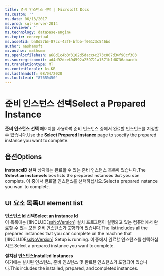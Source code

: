 ```yaml
---
title: 준비 인스턴스 선택 | Microsoft Docs
ms.custom: ''
ms.date: 06/13/2017
ms.prod: sql-server-2014
ms.reviewer: ''
ms.technology: database-engine
ms.topic: conceptual
ms.assetid: ba0d57b5-87cc-43f0-bfbb-f06123c546bd
author: mashamsft
ms.author: mathoma
ms.openlocfilehash: a68d1c4b3f3102d5dacc6c273c007d34f90cf303
ms.sourcegitcommit: ad4d92dce894592a259721a1571b1d8736abacdb
ms.translationtype: MT
ms.contentlocale: ko-KR
ms.lasthandoff: 08/04/2020
ms.locfileid: "87650450"
---
```

# <a name="select-a-prepared-instance"></a><span data-ttu-id="b0af2-102">준비 인스턴스 선택</span><span class="sxs-lookup"><span data-stu-id="b0af2-102">Select a Prepared Instance</span></span>
  <span data-ttu-id="b0af2-103">**준비 인스턴스 선택** 페이지를 사용하여 준비 인스턴스 중에서 완료할 인스턴스를 지정할 수 있습니다.</span><span class="sxs-lookup"><span data-stu-id="b0af2-103">Use the **Select Prepared Instance** page to specify the prepared instance you want to complete.</span></span>  
  
## <a name="options"></a><span data-ttu-id="b0af2-104">옵션</span><span class="sxs-lookup"><span data-stu-id="b0af2-104">Options</span></span>  
 <span data-ttu-id="b0af2-105">**instanceID 선택** 상자에는 완료할 수 있는 준비 인스턴스 목록이 있습니다.</span><span class="sxs-lookup"><span data-stu-id="b0af2-105">The **Select an instanceId** box lists the prepared instances that you can complete.</span></span> <span data-ttu-id="b0af2-106">이 중에서 완료할 인스턴스를 선택하십시오.</span><span class="sxs-lookup"><span data-stu-id="b0af2-106">Select a prepared instance you want to complete.</span></span>  
  
## <a name="ui-element-list"></a><span data-ttu-id="b0af2-107">UI 요소 목록</span><span class="sxs-lookup"><span data-stu-id="b0af2-107">UI element list</span></span>  
 <span data-ttu-id="b0af2-108">**인스턴스 Id 선택**</span><span class="sxs-lookup"><span data-stu-id="b0af2-108">**Select an instance Id**</span></span>  
 <span data-ttu-id="b0af2-109">이 목록에는 [!INCLUDE[ssNoVersion](../../includes/ssnoversion-md.md)] 설치 프로그램이 실행되고 있는 컴퓨터에서 완료할 수 있는 모든 준비 인스턴스가 포함되어 있습니다.</span><span class="sxs-lookup"><span data-stu-id="b0af2-109">The list includes all the prepared instances that you can complete on the machine that [!INCLUDE[ssNoVersion](../../includes/ssnoversion-md.md)] Setup is running.</span></span> <span data-ttu-id="b0af2-110">이 중에서 완료할 인스턴스를 선택하십시오.</span><span class="sxs-lookup"><span data-stu-id="b0af2-110">Select a prepared instance you want to complete.</span></span>  
  
 <span data-ttu-id="b0af2-111">**설치된 인스턴스**</span><span class="sxs-lookup"><span data-stu-id="b0af2-111">**Installed Instances**</span></span>  
 <span data-ttu-id="b0af2-112">여기에는 설치된 인스턴스, 준비 인스턴스 및 완료된 인스턴스가 포함되어 있습니다.</span><span class="sxs-lookup"><span data-stu-id="b0af2-112">This includes the installed, prepared, and completed instances.</span></span>  
  
  
